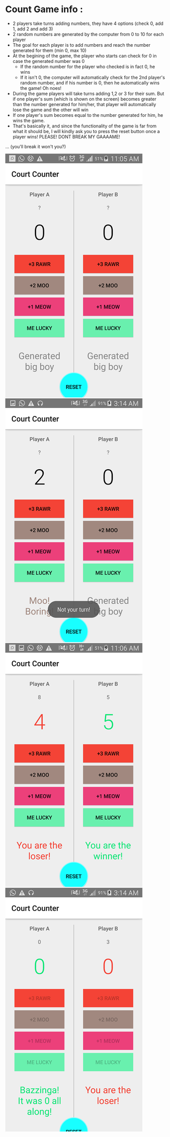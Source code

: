 # Count Game info :



- 2 players take turns adding numbers, they have 4 options (check 0, add 1, add 2 and add 3)
- 2 random numbers are generated by the computer from 0 to 10 for each player
- The goal for each player is to add numbers and reach the number generated for them (min 0, max 10)
- At the begining of the game, the player who starts can check for 0 in case the generated number was 0
	- If the random number for the player who checked is in fact 0, he wins
	- If it isn't 0, the computer will automatically check for the 2nd player's random 	number, and if his number is 0, then he automatically wins the game! Oh noes!
- During the game players will take turns adding 1,2 or 3 for their sum. But if one player's sum (which is shown on the screen) becomes greater than the number generated for him/her, that player will automatically lose the game and the other will win
- If one player's sum becomes equal to the number generated for him, he wins the game.
- That's basically it, and since the functionality of the game is far from what it should be, I will kindly ask you to press the reset button once a player wins! PLEASE! DONT BREAK MY GAAAAME!

... (you'll break it won't you?)

![Alt text](screenshots/Screenshot_2017-11-08-11-05-53.png?raw=true "Optional Title")
![Alt text](screenshots/Screenshot_2017-11-24-03-14-42.png?raw=true "Optional Title")
![Alt text](screenshots/Screenshot_2017-11-08-11-06-43.png?raw=true "Optional Title")
![Alt text](screenshots/Screenshot_2017-11-24-03-14-33.png?raw=true "Optional Title")
